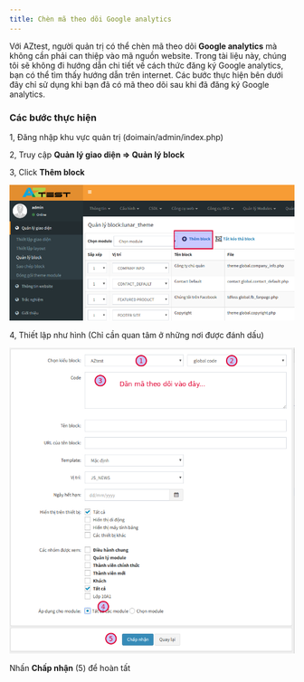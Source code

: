 ```yaml
---
title: Chèn mã theo dõi Google analytics
---
```


Với AZtest, người quản trị có thể chèn mã theo dõi **Google analytics** mà không cần phải can thiệp vào mã nguồn website. Trong tài liệu này, chúng tôi sẽ không đi hướng dẫn chi tiết về cách thức đăng ký Google analytics, bạn có thể tìm thấy hướng dẫn trên internet. Các bước thực hiện bên dưới đây chỉ sử dụng khi bạn đã có mã theo dõi sau khi đã đăng ký Google analytics.

### Các bước thực hiện

1, Đăng nhập khu vực quản trị (doimain/admin/index.php)

2, Truy cập **Quản lý giao diện => Quản lý block**

3, Click **Thêm block**

![](../images/test/them-block.png)

4, Thiết lập như hình (Chỉ cần quan tâm ở những nơi được đánh dấu)

![](../images/test/chen-ma-google-analytics.png)

Nhấn **Chấp nhận** (5) để hoàn tất